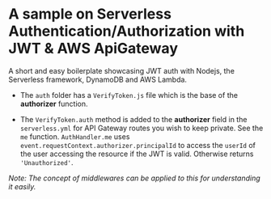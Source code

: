 # A sample on Serverless Authentication/Authorization with JWT & AWS ApiGateway

A short and easy boilerplate showcasing JWT auth with Nodejs, the Serverless framework, DynamoDB and AWS Lambda.

- The `auth` folder has a `VerifyToken.js` file which is the base of the **authorizer** function.

- The `VerifyToken.auth` method is added to the **authorizer** field in the `serverless.yml` for API Gateway routes you wish to keep private. See the `me` function. `AuthHandler.me` uses `event.requestContext.authorizer.principalId` to access the `userId` of the user accessing the resource if the JWT is valid. Otherwise returns `'Unauthorized'`.


*Note: The concept of middlewares can be applied to this for understanding it easily.*
